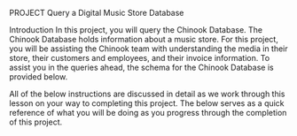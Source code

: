 PROJECT Query a Digital Music Store Database

Introduction
In this project, you will query the Chinook Database. 
The Chinook Database holds information about a music store. For this project, you will be assisting the Chinook team 
with understanding the media in their store, their customers and employees, and their invoice information. 
To assist you in the queries ahead, the schema for the Chinook Database is provided below. 

All of the below instructions are discussed in detail as we work through this lesson on your way to completing this project. 
The below serves as a quick reference of what you will be doing as you progress through the completion of this project.
